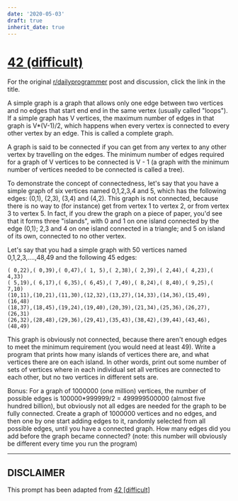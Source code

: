 ```yaml
---
date: '2020-05-03'
draft: true
inherit_date: true
---
```


# [42 (difficult)](https://www.reddit.com/r/dailyprogrammer/comments/socdy/4232012_challenge_42_difficult/)

For the original [r/dailyprogrammer](https://www.reddit.com/r/dailyprogrammer/) post and discussion, click the link in the title.

A simple graph is a graph that allows only one edge between two vertices and no edges that start end end in the same vertex (usually called "loops"). If a simple graph has V vertices, the maximum number of edges in that graph is V*(V-1)/2, which happens when every vertex is connected to every other vertex by an edge. This is called a complete graph.

A graph is said to be connected if you can get from any vertex to any other vertex by travelling on the edges. The minimum number of edges required for a graph of V vertices to be connected is V - 1 (a graph with the minimum number of vertices needed to be connected is called a tree). 

To demonstrate the concept of connectedness, let's say that you have a simple graph of six vertices named 0,1,2,3,4 and 5, which has the following edges: (0,1), (2,3), (3,4) and (4,2). This graph is not connected, because there is no way to (for instance) get from vertex 1 to vertex 2, or from vertex 3 to vertex 5. In fact, if you drew the graph on a piece of paper, you'd see that it forms three "islands", with 0 and 1 on one island connected by the edge (0,1); 2,3 and 4 on one island connected in a triangle; and 5 on island of its own, connected to no other vertex.

Let's say that you had a simple graph with 50 vertices named 0,1,2,3,....,48,49 and the following 45 edges:


```
( 0,22),( 0,39),( 0,47),( 1, 5),( 2,38),( 2,39),( 2,44),( 4,23),( 4,33)    
( 5,19),( 6,17),( 6,35),( 6,45),( 7,49),( 8,24),( 8,40),( 9,25),( 7,10)    
(10,11),(10,21),(11,30),(12,32),(13,27),(14,33),(14,36),(15,49),(16,48)    
(18,37),(18,45),(19,24),(19,40),(20,39),(21,34),(25,36),(26,27),(26,31)    
(26,32),(28,48),(29,36),(29,41),(35,43),(38,42),(39,44),(43,46),(48,49)
```
This graph is obviously not connected, because there aren't enough edges to meet the minimum requirement (you would need at least 49). Write a program that prints how many islands of vertices there are, and what vertices there are on each island. In other words, print out some number of sets of vertices where in each individual set all vertices are connected to each other, but no two vertices in different sets are.

Bonus: For a graph of 1000000 (one million) vertices, the number of possible edges is 100000*999999/2 = 499999500000 (almost five hundred billion), but obviously not all edges are needed for the graph to be fully connected. Create a graph of 1000000 vertices and no edges, and then one by one start adding edges to it, randomly selected from all possible edges, until you have a connected graph. How many edges did you add before the graph became connected? (note: this number will obviously be different every time you run the program)


----
## **DISCLAIMER**
This prompt has been adapted from [42 [difficult]](https://www.reddit.com/r/dailyprogrammer/comments/socdy/4232012_challenge_42_difficult/
)
